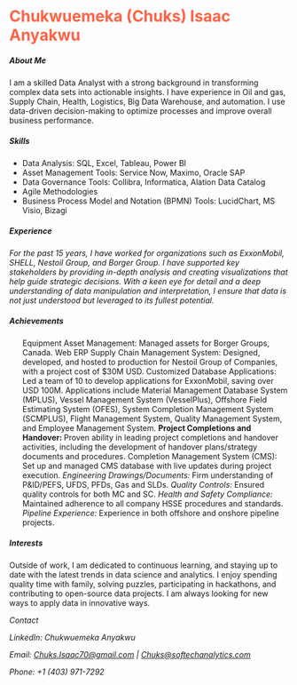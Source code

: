 <h1 style="color:Tomato;">Chukwuemeka (Chuks) Isaac Anyakwu</h1>

<h5>About Me</h5>

<p>I am a skilled Data Analyst with a strong background in transforming complex data sets into actionable insights. I have experience in Oil and gas, Supply Chain, Health, Logistics, Big Data Warehouse, and automation.
I use data-driven decision-making to optimize processes and improve overall business performance.</p>

<h5><em>Skills</em></h5>
<ul>
<li>Data Analysis: SQL, Excel, Tableau, Power BI </li>
<li>Asset Management Tools: Service Now, Maximo, Oracle SAP</li>
<li>Data Governance Tools: Collibra, Informatica, Alation Data Catalog</li>
<li>Agile Methodologies</li>
<li>Business Process Model and Notation (BPMN) Tools: LucidChart, MS Visio, Bizagi</li>
</ul>
<h5>Experience</h5>
<p><em>For the past 15 years, I have worked for organizations such as ExxonMobil, SHELL, Nestoil Group, and Borger Group. I have supported key stakeholders by providing in-depth analysis and creating visualizations that help guide strategic decisions. With a keen eye for detail and a deep understanding of data manipulation and interpretation, I ensure that data is not just understood but leveraged to its fullest potential.
</em></p>

<h5>Achievements</h5>
<ul>
<l1>Equipment Asset Management: Managed assets for Borger Groups, Canada.</l1>
<l1>Web ERP Supply Chain Management System: Designed, developed, and hosted to production for Nestoil Group of Companies, with a project cost of $30M USD.</l1>
<l1>Customized Database Applications: Led a team of 10 to develop applications for ExxonMobil, saving over USD 100M. Applications include Material Management Database System (MPLUS), Vessel Management System (VesselPlus), Offshore Field Estimating System (OFES), System Completion Management System (SCMPLUS), Flight Management System, Quality Management System, and Employee Management System.</l1>
<l1><b>Project Completions and Handover: </b>Proven ability in leading project completions and handover activities, including the development of handover plans/strategy documents and procedures.</l1>
Completion Management System (CMS): Set up and managed CMS database with live updates during project execution.</l1>
<l1><em>Engineering Drawings/Documents:</em> Firm understanding of P&ID/PEFS, UFDS, PFDs, Gas and SLDs.</l1>
<l1><em>Quality Controls: </em>Ensured quality controls for both MC and SC.</l1>
<l1><em>Health and Safety Compliance:</em> Maintained adherence to all company HSSE procedures and standards.</l1>
<l1><em>Pipeline Experience:</em> Experience in both offshore and onshore pipeline projects.</l1>
  </ul>
  
<h5>Interests</h5>
<p>Outside of work, I am dedicated to continuous learning, and staying up to date with the latest trends in data science and analytics. I enjoy spending quality time with family, solving puzzles, participating in hackathons, and contributing to open-source data projects. I am always looking for new ways to apply data in innovative ways.</p>

<address>Contact

LinkedIn: Chukwuemeka Anyakwu

Email: Chuks.Isaac70@gmail.com | Chuks@softechanalytics.com

Phone: +1 (403) 971-7292 </address>
